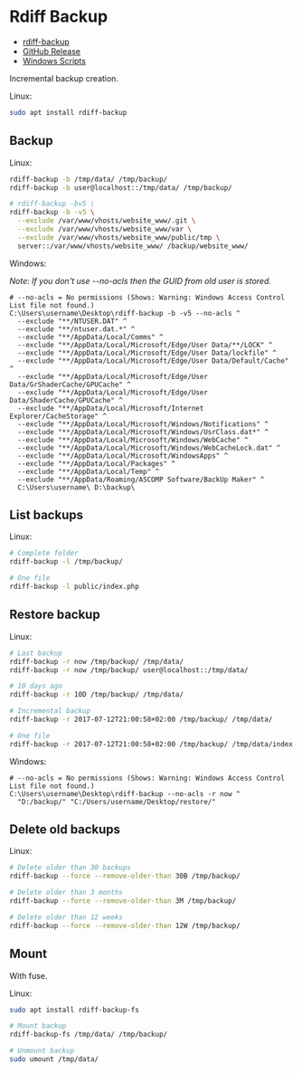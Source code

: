# Rdiff Backup

* [rdiff-backup](https://rdiff-backup.net/)
* [GitHub Release](https://github.com/rdiff-backup/rdiff-backup/releases/latest)
* [Windows Scripts](../System/Windows/Backup/rdiff-backup/)

Incremental backup creation.

Linux:

```bash
sudo apt install rdiff-backup
```

## Backup

Linux:

```bash
rdiff-backup -b /tmp/data/ /tmp/backup/
rdiff-backup -b user@localhost::/tmp/data/ /tmp/backup/

# rdiff-backup -bv5 \
rdiff-backup -b -v5 \
  --exclude /var/www/vhosts/website_www/.git \
  --exclude /var/www/vhosts/website_www/var \
  --exclude /var/www/vhosts/website_www/public/tmp \
  server::/var/www/vhosts/website_www/ /backup/website_www/
```

Windows:

*Note: If you don't use --no-acls then the GUID from old user is stored.*

``` shell
# --no-acls = No permissions (Shows: Warning: Windows Access Control List file not found.)
C:\Users\username\Desktop\rdiff-backup -b -v5 --no-acls ^
  --exclude "**/NTUSER.DAT" ^
  --exclude "**/ntuser.dat.*" ^
  --exclude "**/AppData/Local/Comms" ^
  --exclude "**/AppData/Local/Microsoft/Edge/User Data/**/LOCK" ^
  --exclude "**/AppData/Local/Microsoft/Edge/User Data/lockfile" ^
  --exclude "**/AppData/Local/Microsoft/Edge/User Data/Default/Cache" ^
  --exclude "**/AppData/Local/Microsoft/Edge/User Data/GrShaderCache/GPUCache" ^
  --exclude "**/AppData/Local/Microsoft/Edge/User Data/ShaderCache/GPUCache" ^
  --exclude "**/AppData/Local/Microsoft/Internet Explorer/CacheStorage" ^
  --exclude "**/AppData/Local/Microsoft/Windows/Notifications" ^
  --exclude "**/AppData/Local/Microsoft/Windows/UsrClass.dat*" ^
  --exclude "**/AppData/Local/Microsoft/Windows/WebCache" ^
  --exclude "**/AppData/Local/Microsoft/Windows/WebCacheLock.dat" ^
  --exclude "**/AppData/Local/Microsoft/WindowsApps" ^
  --exclude "**/AppData/Local/Packages" ^
  --exclude "**/AppData/Local/Temp" ^
  --exclude "**/AppData/Roaming/ASCOMP Software/BackUp Maker" ^
  C:\Users\username\ D:\backup\
```

## List backups

Linux:

```bash
# Complete folder
rdiff-backup -l /tmp/backup/

# One file
rdiff-backup -l public/index.php
```

## Restore backup

Linux:

```bash
# Last backup
rdiff-backup -r now /tmp/backup/ /tmp/data/
rdiff-backup -r now /tmp/backup/ user@localhost::/tmp/data/

# 10 days ago
rdiff-backup -r 10D /tmp/backup/ /tmp/data/

# Incremental backup
rdiff-backup -r 2017-07-12T21:00:58+02:00 /tmp/backup/ /tmp/data/

# One file
rdiff-backup -r 2017-07-12T21:00:58+02:00 /tmp/backup/ /tmp/data/index.php
```

Windows:

```shell
# --no-acls = No permissions (Shows: Warning: Windows Access Control List file not found.)
C:\Users\username\Desktop\rdiff-backup --no-acls -r now ^
  "D:/backup/" "C:/Users/username/Desktop/restore/"
```

## Delete old backups

Linux:

```bash
# Delete older than 30 backups
rdiff-backup --force --remove-older-than 30B /tmp/backup/

# Delete older than 3 months
rdiff-backup --force --remove-older-than 3M /tmp/backup/

# Delete older than 12 weeks
rdiff-backup --force --remove-older-than 12W /tmp/backup/
```

## Mount

With fuse.

Linux:

```bash
sudo apt install rdiff-backup-fs

# Mount backup
rdiff-backup-fs /tmp/data/ /tmp/backup/

# Unmount backup
sudo umount /tmp/data/
```
